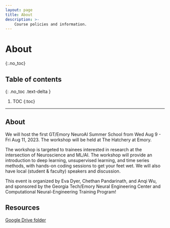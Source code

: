 ```yaml
---
layout: page
title: About
description: >-
    Course policies and information.
---
```


# About
{:.no_toc}

## Table of contents
{: .no_toc .text-delta }

1. TOC
{:toc}

---

## About

We will host the first GT/Emory NeuroAI Summer School from Wed Aug 9 - Fri Aug 11, 2023. The workshop will be held at The Hatchery at Emory.

The workshop is targeted to trainees interested in research at the intersection of Neuroscience and ML/AI. The workshop will provide an introduction to deep learning, unsupervised learning, and time series methods, with hands-on coding sessions to get your feet wet. We will also have local (student & faculty) speakers and discussion.

This event is organized by Eva Dyer, Chethan Pandarinath, and Anqi Wu, and sponsored by the Georgia Tech/Emory Neural Engineering Center and Computational Neural-Engineering Training Program!

## Resources

[Google Drive folder](https://drive.google.com/drive/folders/1N8rqa3fcRQgl5CSpL7zRjxPORK5yaw-F?usp=drive_link])


